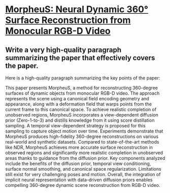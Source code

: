 # [MorpheuS: Neural Dynamic 360° Surface Reconstruction from Monocular   RGB-D Video](https://arxiv.org/abs/2312.00778)

## Write a very high-quality paragraph summarizing the paper that effectively covers the paper.

 Here is a high-quality paragraph summarizing the key points of the paper:

This paper presents MorpheuS, a method for reconstructing 360-degree surfaces of dynamic objects from monocular RGB-D video. The approach represents the scene using a canonical field encoding geometry and appearance, along with a deformation field that warps points from the current frame to this canonical space. To achieve realistic completion of unobserved regions, MorpheuS incorporates a view-dependent diffusion prior (Zero-1-to-3) and distills knowledge from it using score distillation sampling. A temporal view-dependent strategy is proposed for this sampling to capture object motion over time. Experiments demonstrate that MorpheuS produces high-fidelity 360-degree reconstructions on various real-world and synthetic datasets. Compared to state-of-the-art methods like NDR, MorpheuS achieves more accurate surface reconstruction in observed regions and significantly more realistic completion in unobserved areas thanks to guidance from the diffusion prior. Key components analyzed include the benefits of the diffusion prior, temporal view conditioning, surface normal smoothing, and canonical space regularization. Limitations still exist for very challenging poses and motion. Overall, the integration of implicit neural representation with data-driven diffusion priors enables compelling 360-degree dynamic scene reconstruction from RGB-D video.
